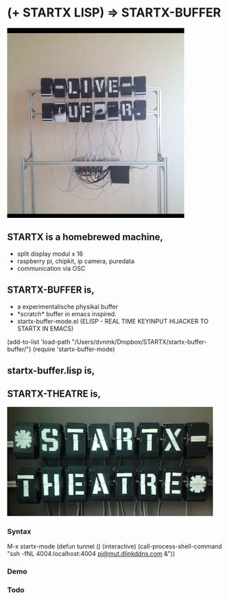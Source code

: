 # (+ STARTX LISP) => STARTX-BUFFER
![foto](media/startx-buffer_probe.png)


## STARTX is a homebrewed machine,
* split display modul x 16
* raspberry pi, chipkit, ip camera, puredata
* communication via OSC

## STARTX-BUFFER is,

- a experimentalische physikal buffer
- \*scratch\* buffer in emacs inspired.
- startx-buffer-mode.el (ELISP - REAL TIME KEYINPUT HIJACKER TO STARTX IN EMACS)

(add-to-list 'load-path "/Users/dvnmk/Dropbox/STARTX/startx-buffer-buffer/")
(require 'startx-buffer-mode)

## startx-buffer.lisp is,
## STARTX-THEATRE is,
![foto](media/startx-theatre.png)

### Syntax
M-x startx-mode
(defun tunnel ()
  (interactive)
  (call-process-shell-command "ssh -fNL 4004:localhost:4004 pi@mut.dlinkddns.com &"))

### Demo
### Todo


